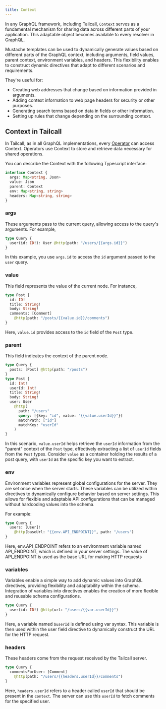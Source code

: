 ```yaml
---
title: Context
---
```


In any GraphQL framework, including Tailcall, `Context` serves as a fundamental mechanism for sharing data across different parts of your application. This adaptable object becomes available to every resolver in GraphQL.

Mustache templates can be used to dynamically generate values based on different parts of the GraphQL context, including arguments, field values, parent context, environment variables, and headers. This flexibility enables to construct dynamic directives that adapt to different scenarios and requirements.

They're useful for:

- Creating web addresses that change based on information provided in arguments.
- Adding context information to web page headers for security or other purposes.
- Generating search terms based on data in fields or other information.
- Setting up rules that change depending on the surrounding context.

## Context in Tailcall

In Tailcall, as in all GraphQL implementations, every [Operator](operators/index.md) can access Context. Operators use Context to store and retrieve data necessary for shared operations.

You can describe the Context with the following Typescript interface:

```typescript
interface Context {
  args: Map<string, Json>
  value: Json
  parent: Context
  env: Map<string, string>
  headers: Map<string, string>
}
```

### args

These arguments pass to the current query, allowing access to the query's arguments. For example,

```graphql showLineNumbers
type Query {
  user(id: ID!): User @http(path: "/users/{{args.id}}")
}
```

In this example, you use `args.id` to access the `id` argument passed to the `user` query.

### value

This field represents the value of the current node. For instance,

```graphql showLineNumbers
type Post {
  id: ID!
  title: String!
  body: String!
  comments: [Comment]
    @http(path: "/posts/{{value.id}}/comments")
}
```

Here, `value.id` provides access to the `id` field of the `Post` type.

### parent

This field indicates the context of the parent node.

```graphql showLineNumbers
type Query {
  posts: [Post] @http(path: "/posts")
}
type Post {
  id: Int!
  userId: Int!
  title: String!
  body: String!
  user: User
    @http(
      path: "/users"
      query: [{key: "id", value: "{{value.userId}}"}]
      matchPath: ["id"]
      matchKey: "userId"
    )
}
```

In this scenario, `value.userId` helps retrieve the `userId` information from the "parent" context of the `Post` type, effectively extracting a list of `userId` fields from the `Post` types. Consider `value` as a container holding the results of a post query, with `userId` as the specific key you want to extract.

### env

Environment variables represent global configurations for the server. They are set once when the server starts. These variables can be utilized within directives to dynamically configure behavior based on server settings. This allows for flexible and adaptable API configurations that can be managed without hardcoding values into the schema.

For example:

```graphql showLineNumbers
type Query {
  users: [User]!
    @http(baseUrl: "{{env.API_ENDPOINT}}", path: "/users")
}
```

Here, env.API_ENDPOINT refers to an environment variable named API_ENDPOINT, which is defined in your server settings. The value of API_ENDPOINT is used as the base URL for making HTTP requests

### variables

Variables enable a simple way to add dynamic values into GraphQL directives, providing flexibility and adaptability within the schema. Integration of variables into directives enables the creation of more flexible and reusable schema configurations.

```graphql showLineNumbers
type Query {
  user(id: ID!) @http(url: "/users/{{var.userId}}")
}
```

Here, a variable named `$userId` is defined using var syntax. This variable is then used within the user field directive to dynamically construct the URL for the HTTP request.

### headers

These headers come from the request received by the Tailcall server.

```graphql showLineNumbers
type Query {
  commentsForUser: [Comment]
    @http(path: "/users/{{headers.userId}}/comments")
}
```

Here, `headers.userId` refers to a header called `userId` that should be present in the `context`. The server can use this `userId` to fetch comments for the specified user.

[operator]: /docs/operators
